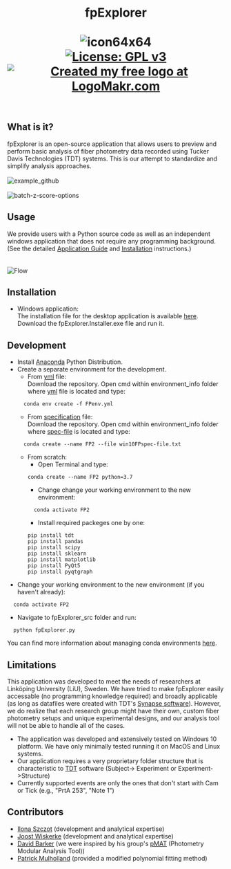 # <div align="center">fpExplorer<br><br>![icon64x64](https://user-images.githubusercontent.com/87764674/174671214-01d6a9e9-39bc-4bd4-8a02-e519a0bd834f.png)<br> [![License: GPL v3](https://img.shields.io/badge/License-GPLv3-blue.svg)](https://www.gnu.org/licenses/gpl-3.0) [![Created my free logo at LogoMakr.com](https://img.shields.io/badge/Created%20my%20free%20logo%20at-LogoMakr.com-blue)](https://logomakr.com/)
  <br></div>
## What is it?
fpExplorer is an open-source application that allows users to preview and perform basic analysis of fiber photometry data recorded using Tucker Davis Technologies (TDT) systems. This is our attempt to standardize and simplify analysis approaches.<br>
<br>![example_github](https://user-images.githubusercontent.com/87764674/174671613-e8300626-7b84-4b78-83f8-14845f46a8f3.PNG)
<br>
<br>
![batch-z-score-options](https://user-images.githubusercontent.com/87764674/174671712-4d37e8d0-cb68-4bf7-9c70-287b622ddc98.PNG)
<br>
## Usage
We provide users with a Python source code as well as an independent windows application that does not require any programming background. (See the detailed [Application Guide](https://github.com/ilo21/fpExplorer/blob/main/fpExplorer_src/Documentation/docs.pdf) and [Installation](#installation) instructions.)<br>
<br><br>
![Flow](https://user-images.githubusercontent.com/87764674/174672419-8a7a6296-88f5-40da-a291-fd0218cd0c15.png)
<br>
## Installation
- Windows application: <br>
The installation file for the desktop application is available [here](https://github.com/ilo21/fpExplorer/releases). Download the fpExplorer.Installer.exe file and run it.
## Development
- Install [Anaconda](https://www.anaconda.com/products/individual) Python Distribution.
- Create a separate environment for the development.
  - From [yml](https://github.com/ilo21/fpExplorer/blob/main/environment_info/FPenv.yml) file:<br>Download the repository. Open cmd within environment_info folder where [yml](https://github.com/ilo21/fpExplorer/blob/main/environment_info/FPenv.yml) file is located and type:
  ```
    conda env create -f FPenv.yml
  ```
  - From [specification](https://github.com/ilo21/fpExplorer/blob/main/environment_info/win10FPspec-file.txt) file:<br>Download the repository. Open cmd within environment_info folder where [spec-file](https://github.com/ilo21/fpExplorer/blob/main/environment_info/win10FPspec-file.txt) is located and type:
  ```
    conda create --name FP2 --file win10FPspec-file.txt
  ```
  - From scratch:
      - Open Terminal and type:
      ```
      conda create --name FP2 python=3.7
      ```
      - Change change your working environment to the new environment:
      ```
        conda activate FP2
      ```
      - Install required packeges one by one:
      ```
      pip install tdt
      pip install pandas
      pip install scipy
      pip install sklearn
      pip install matplotlib
      pip install PyQt5
      pip install pyqtgraph
      ```
- Change your working environment to the new environment (if you haven't already):
```
  conda activate FP2
```
- Navigate to fpExplorer_src folder and run:
```
  python fpExplorer.py
```
You can find more information about managing conda environments [here](https://conda.io/projects/conda/en/latest/user-guide/tasks/manage-environments.html).

## Limitations
This application was developed to meet the needs of researchers at Linköping University (LiU), Sweden. We have tried to make fpExplorer easily accessable (no programming knowledge required) and broadly applicable (as long as datafiles were created with TDT's [Synapse software](https://www.tdt.com/component/synapse-software/)). However, we do realize that each research group might have their own, custom fiber photometry setups and unique experimental designs, and our analysis tool will not be able to handle all of the cases.
- The application was developed and extensively tested on Windows 10 platform. We have only minimally tested running it on MacOS and Linux systems.
- Our application requires a very proprietary folder structure that is characteristic to [TDT](https://www.tdt.com/docs/synapse/managing-data-for-your-lab/) software (Subject-> Experiment or Experiment->Structure)
- Currently supported events are only the ones that don't start with Cam or Tick (e.g., "PrtA 253", "Note 1")
## Contributors
- [Ilona Szczot](https://liu.se/en/employee/ilosz01) (development and analytical expertise)
- [Joost Wiskerke](https://liu.se/en/employee/joowi80) (development and analytical expertise)
- [David Barker](https://www.thebarkerlab.com/) (we were inspired by his group's [pMAT](https://github.com/djamesbarker/pMAT) (Photometry Modular Analysis Tool))
- [Patrick Mulholland](https://education.musc.edu/MUSCApps/facultydirectory/Mulholland-Patrick) (provided a modified polynomial fitting method)






